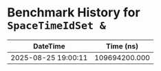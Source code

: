 # Benchmark History for `SpaceTimeIdSet &`

| DateTime | Time (ns) |
|----------|----------|
| 2025-08-25 19:00:11 | 109694200.000 |
